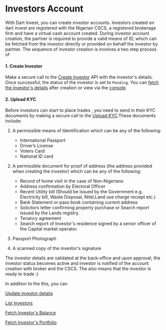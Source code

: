 # Investors Account
With Dart Invest, you can create investor accounts. Investors created on dart invest are registered with the Nigerian CSCS, a registered brokerage firm and have a virtual cash account created. During investor account creation, the partner is required to provide a valid means of ID, which can be fetched from the investor directly or provided on behalf the investor by partner. The sequence of investor creation is involves a two step process of 

#### 1. Create Investor
Make a secure call to the [Create Investor](api.md#create-investor) API with the investor's details. Once successful, the status of the investor is set to `Pending`. You can [fetch the investor's details](api.md#fetch-investor) after creation or view via the [console](https://console.staging.storm.trium.ng/).
#### 2. Upload KYC
Before investors can start to place trades , you need to send in their KYC documents by making a secure call to the [Upload KYC](api.md#upload-kyc).These documents include:

1. A permissible means of Identification which can be any of the following:
    -  International Passport
    -  Driver’s License
	-  Voters Card
	-  National ID card
 
2.	A permissible document for proof of address (the address provided when creating the investor) which can be any of the following:
	- Record of home visit in the case of Non-Nigerians
    - Address confirmation by Electoral Officer
    - Recent Utility bill (Should be issued by the Government e.g. Electricity bill, Waste Disposal, Nitel,Land use charge reciept etc.)
    - Bank Statement or pass book containing current address	
    - Solicitors letter confirming property purchase or Search report issued by the Lands registry.
    - Tenancy agreement
    - Search report of Investor's residence signed by a senior officer of the Capital market operator.

3. Passport Photograph

4. A scanned copy of the investor's signature

The investor details are validated at the back-office and upon approval, the investor status becomes active and investor is notified of the account creation with broker and the CSCS. The also means that the investor is ready to trade :)

In addition to the this, you can 

[Update investor details](api.md#update-investor)

[List Investors](api.md#list-investors)

[Fetch Investor's Balance ](api.md#fetch-investor39s-balance)

[Fetch Investor's Portfolio ](api.md#fetch-investor39s-portfolio)